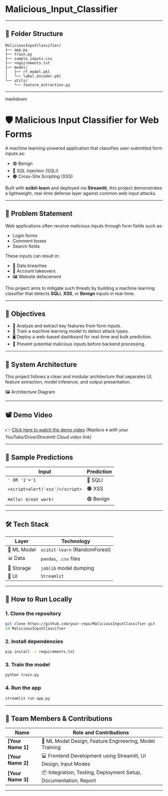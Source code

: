 # Malicious_Input_Classifier
---
## 📂 Folder Structure

```
MaliciousInputClassifier/
├── app.py
├── train.py
├── sample_inputs.csv
├── requirements.txt
├── model/
│   ├── rf_model.pkl
│   └── label_encoder.pkl
└── utils/
    └── feature_extraction.py
```

---
markdown
# 🛡️ Malicious Input Classifier for Web Forms

A machine learning-powered application that classifies user-submitted form inputs as:
- 🟢 Benign
- 🔴 SQL Injection (SQLi)
- 🟠 Cross-Site Scripting (XSS)

Built with **scikit-learn** and deployed via **Streamlit**, this project demonstrates a lightweight, real-time defense layer against common web input attacks.

---

## 📌 Problem Statement

Web applications often receive malicious inputs through form fields such as:
- Login forms
- Comment boxes
- Search fields

These inputs can result in:
- 🛑 Data breaches
- 🔐 Account takeovers
- 🖼️ Website defacement

This project aims to mitigate such threats by building a machine learning classifier that detects **SQLi**, **XSS**, or **Benign** inputs in real-time.

---

## 🎯 Objectives

- 🔎 Analyze and extract key features from form inputs.
- 🧠 Train a machine learning model to detect attack types.
- 🖥️ Deploy a web-based dashboard for real-time and bulk prediction.
- 🚫 Prevent potential malicious inputs before backend processing.

---

## 🧱 System Architecture
This project follows a clean and modular architecture that separates UI, feature extraction, model inference, and output presentation.

🖼️ Architecture Diagram

---

## 📽️ Demo Video

👉 [Click here to watch the demo video](#)
*(Replace `#` with your YouTube/Drive/Streamlit Cloud video link)*

---

## 🧪 Sample Predictions

| Input                           | Prediction |
| ------------------------------- | ---------- |
| `' OR '1'='1`                   | 🔴 SQLI    |
| `<script>alert('xss')</script>` | 🟠 XSS     |
| `Hello! Great work!`            | 🟢 Benign  |

---

## 🛠️ Tech Stack

| Layer       | Technology                    |
| ----------- | ----------------------------- |
| 🧠 ML Model | `scikit-learn` (RandomForest) |
| 📊 Data     | `pandas`, `.csv` files        |
| 💾 Storage  | `joblib` model dumping        |
| 🎯 UI       | `Streamlit`                   |

---


## 🚀 How to Run Locally

### 1. Clone the repository

```bash
git clone https://github.com/your-repo/MaliciousInputClassifier.git
cd MaliciousInputClassifier
```

### 2. Install dependencies

```bash
pip install -r requirements.txt
```

### 3. Train the model

```bash
python train.py
```

### 4. Run the app

```bash
streamlit run app.py
```

---

## 👥 Team Members & Contributions

| Name               | Role and Contributions                                           |
| ------------------ | ---------------------------------------------------------------- |
| **\[Your Name 1]** | 🧠 ML Model Design, Feature Engineering, Model Training          |
| **\[Your Name 2]** | 💻 Frontend Development using Streamlit, UI Design, Input Modes  |
| **\[Your Name 3]** | 📦 Integration, Testing, Deployment Setup, Documentation, Report |

---
